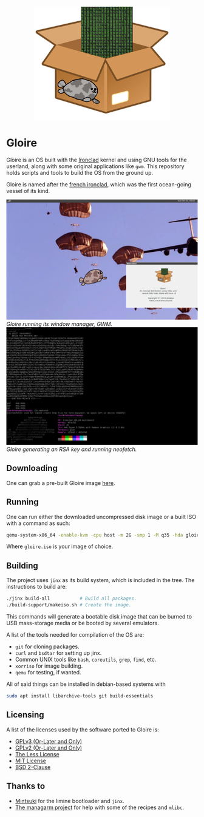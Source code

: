 <p align="center">
    <img height="300" alt="Logo of the distro" src="artwork/logo.png"/>
</p>

# Gloire

Gloire is an OS built with the [Ironclad](https://ironclad.cx)
kernel and using GNU tools for the userland, along with some original
applications like `gwm`. This repository holds scripts and tools to build the
OS from the ground up.

Gloire is named after the [french ironclad](https://en.wikipedia.org/wiki/French_ironclad_Gloire),
which was the first ocean-going vessel of its kind.

![Gloire running its window manager, GWM](artwork/screenshot1.png)
*Gloire running its window manager, GWM.*
![Gloire generating an RSA key and running neofetch](artwork/screenshot2.png)
*Gloire generating an RSA key and running neofetch.*

## Downloading

One can grab a pre-built Gloire image [here](https://github.com/streaksu/Gloire/releases).

## Running

One can run either the downloaded uncompressed disk image or a built ISO with
a command as such:

```bash
qemu-system-x86_64 -enable-kvm -cpu host -m 2G -smp 1 -M q35 -hda gloire.iso
```

Where `gloire.iso` is your image of choice.

## Building

The project uses `jinx` as its build system, which is included in the tree.
The instructions to build are:

```bash
./jinx build-all           # Build all packages.
./build-support/makeiso.sh # Create the image.
```

This commands will generate a bootable disk image that can be burned to
USB mass-storage media or be booted by several emulators.

A list of the tools needed for compilation of the OS are:

- `git` for cloning packages.
- `curl` and `bsdtar` for setting up jinx.
- Common UNIX tools like `bash`, `coreutils`, `grep`, `find`, etc.
- `xorriso` for image building.
- `qemu` for testing, if wanted.

All of said things can be installed in debian-based systems with

```bash
sudo apt install libarchive-tools git build-essentials
```

## Licensing

A list of the licenses used by the software ported to Gloire is:

- [GPLv3 (Or-Later and Only)](https://www.gnu.org/licenses/gpl-3.0.html)
- [GPLv2 (Or-Later and Only)](https://www.gnu.org/licenses/old-licenses/gpl-2.0.html)
- [The Less License](https://github.com/gwsw/less/blob/master/LICENSE)
- [MIT License](https://opensource.org/licenses/MIT)
- [BSD 2-Clause](https://opensource.org/licenses/BSD-2-Clause)

## Thanks to

- [Mintsuki](https://github.com/mintsuki) for the limine bootloader and `jinx`.
- [The managarm project](https://github.com/managarm) for help with some
of the recipes and `mlibc`.
